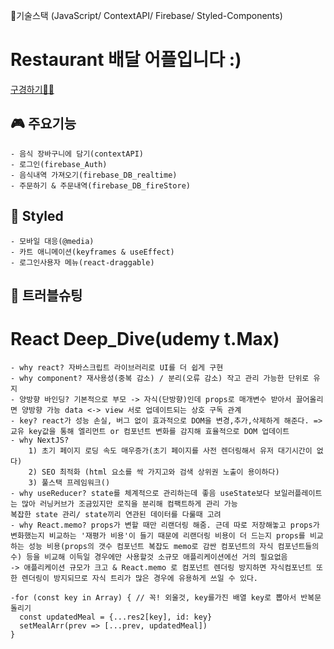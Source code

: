 🔧기술스택 (JavaScript/ ContextAPI/ Firebase/ Styled-Components)

# Restaurant 배달 어플입니다 :)
 [구경하기🙋‍♀️](https://auth-c1322.web.app/)

## 🎮 주요기능
    - 음식 장바구니에 담기(contextAPI)
    - 로그인(firebase_Auth)
    - 음식내역 가져오기(firebase_DB_realtime)
    - 주문하기 & 주문내역(firebase_DB_fireStore)

##  🎨 Styled
    - 모바일 대응(@media)
    - 카트 애니메이션(keyframes & useEffect)
    - 로그인사용자 메뉴(react-draggable)

## 🦖 트러블슈팅
    

# React Deep_Dive(udemy t.Max)

    - why react? 자바스크립트 라이브러리로 UI를 더 쉽게 구현
    - why component? 재사용성(중복 감소) / 분리(오류 감소) 작고 관리 가능한 단위로 유지
    - 양방향 바인딩? 기본적으로 부모 -> 자식(단방향)인데 props로 매개변수 받아서 끌어올리면 양방향 가능 data <-> view 서로 업데이트되는 상호 구독 관계
    - key? react가 성능 손실, 버그 없이 효과적으로 DOM을 변경,추가,삭제하게 해준다. => 교유 key값을 통해 엘리먼트 or 컴포넌트 변화를 감지해 효율적으로 DOM 업데이트
    - why NextJS? 
        1) 초기 페이지 로딩 속도 매우증가(초기 페이지를 사전 렌더링해서 유저 대기시간이 없다)
        2) SEO 최적화 (html 요소를 싹 가지고와 검색 상위권 노출이 용이하다)
        3) 풀스택 프레임워크()
    - why useReducer? state를 체계적으로 관리하는데 좋음 useState보다 보일러플레이트는 많아 러닝커브가 조금있지만 로직을 분리해 컴팩트하게 관리 가능
    복잡한 state 관리/ state끼리 연관된 데이터를 다룰때 고려
    - why React.memo? props가 변할 때만 리랜더링 해줌. 근데 따로 저장해놓고 props가 변화했는지 비교하는 '재평가 비용'이 들기 때문에 리랜더링 비용이 더 드는지 props를 비교하는 성능 비용(props의 갯수 컴포넌트 복잡도 memo로 감싼 컴포넌트의 자식 컴포넌트들의 수) 등을 비교해 이득일 경우에만 사용할것 소규모 애플리케이션에선 거의 필요없음
    -> 애플리케이션 규모가 크고 & React.memo 로 컴포넌트 렌더링 방지하면 자식컴포넌트 또한 렌더링이 방지되므로 자식 트리가 많은 경우에 유용하게 쓰일 수 있다. 

    -for (const key in Array) { // 꼭! 외울것, key를가진 배열 key로 뽑아서 반복문 돌리기
      const updatedMeal = {...res2[key], id: key}
      setMealArr(prev => [...prev, updatedMeal])
    }